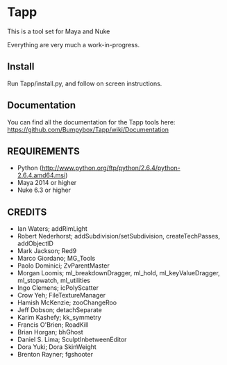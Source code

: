 # Tapp

This is a tool set for Maya and Nuke

Everything are very much a work-in-progress.

## Install
Run Tapp/install.py, and follow on screen instructions.

## Documentation

You can find all the documentation for the Tapp tools here: https://github.com/Bumpybox/Tapp/wiki/Documentation

## REQUIREMENTS

- Python (http://www.python.org/ftp/python/2.6.4/python-2.6.4.amd64.msi)
- Maya 2014 or higher
- Nuke 6.3 or higher

## CREDITS

- Ian Waters; addRimLight
- Robert Nederhorst; addSubdivision/setSubdivision, createTechPasses, addObjectID
- Mark Jackson; Red9
- Marco Giordano; MG_Tools
- Paolo Dominici; ZvParentMaster
- Morgan Loomis; ml_breakdownDragger, ml_hold, ml_keyValueDragger, ml_stopwatch, ml_utilities
- Ingo Clemens; icPolyScatter
- Crow Yeh; FileTextureManager
- Hamish McKenzie; zooChangeRoo
- Jeff Dobson; detachSeparate
- Karim Kashefy; kk_symmetry
- Francis O'Brien; RoadKill
- Brian Horgan; bhGhost
- Daniel S. Lima; SculptInbetweenEditor
- Dora Yuki; Dora SkinWeight
- Brenton Rayner; fgshooter

